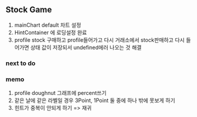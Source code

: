## Stock Game

1. mainChart default 차트 설정
2. HintContainer 에 로딩설정 완료
3. profile stock 구매하고 profile들어가고 다시 거래소에서 stock판매하고 다시 들어가면 상태 값이 저장되서 undefined에러 나오는 것 해결

### next to do

### memo

1. profile doughnut 그래프에 percent쓰기
2. 같은 날에 같은 라벨일 경우 3Point, 1Point 둘 중에 하나 밖에 못보게 하기
3. 힌트가 중복이 안되게 하기 => 재귀
